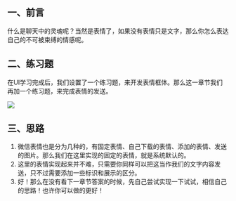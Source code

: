 ## 一、前言

什么是聊天中的灵魂呢？当然是表情了，如果没有表情只是文字，那么你怎么表达自己的不可被束缚的情感呢。

## 二、练习题

在UI学习完成后，我们设置了一个练习题，来开发表情框体。那么这一章节我们再加一个练习题，来完成表情的发送。

![](https://images.gitbook.cn/d3vTZ4)

## 三、思路

  1. 微信表情也是分为几种的，有固定表情、自己下载的表情、添加的表情、发送的图片。那么我们在这里实现的固定的表情，就是系统默认的。
  2. 这里的表情实现起来并不难，只需要你同样可以把这当作我们的文字内容发送，只不过需要添加一些标识和展示的区分。
  3. 好！那么在没有看下一章节答案的时候，先自己尝试实现一下试试，相信自己的思路！也许你可以做的更好！

